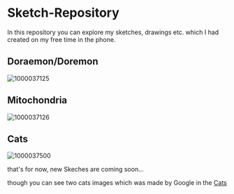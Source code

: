 # Sketch-Repository
In this repository you can explore my sketches, drawings etc. which I had created on my free time in the phone.

## Doraemon/Doremon 
![1000037125](https://github.com/Galahadagent/Sketch-Repository/assets/161305918/f04188b5-5400-4f7a-9471-52c40a9c4b3d)

## Mitochondria
![1000037126](https://github.com/Galahadagent/Sketch-Repository/assets/161305918/ae4f71dc-4bb2-465b-938b-21e8c47ab6a7)

## Cats
![1000037500](https://github.com/Galahadagent/Sketch-Repository/assets/161305918/fe7a21b7-832a-400e-adc5-451bdfc04f87)


that's for now, new Skeches are coming soon...

though you can see two cats images which was made by Google in the [Cats](README.md)
